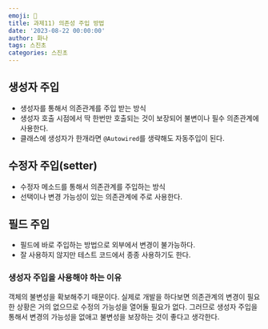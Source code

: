 ```yaml
---
emoji: 🐢
title: 과제11) 의존성 주입 방법
date: '2023-08-22 00:00:00'
author: 화나
tags: 스진초
categories: 스진초
---
```


## 생성자 주입

- 생성자를 통해서 의존관계를 주입 받는 방식
- 생성자 호출 시점에서 딱 한번만 호출되는 것이 보장되어 불변이나 필수 의존관계에 사용한다.
- 클래스에 생성자가 한개라면 `@Autowired`를 생략해도 자동주입이 된다.

## 수정자 주입(setter)

- 수정자 메소드를 통해서 의존관계를 주입하는 방식
- 선택이나 변경 가능성이 있는 의존관계에 주로 사용한다.

## 필드 주입

- 필드에 바로 주입하는 방법으로 외부에서 변경이 불가능하다.
- 잘 사용하지 않지만 테스트 코드에서 종종 사용하기도 한다.

### 생성자 주입을 사용해야 하는 이유

객체의 불변성을 확보해주기 때문이다. 실제로 개발을 하다보면 의존관계의 변경이 필요한 상황은 거의 없으므로 수정의 가능성을 열어둘 필요가 없다. 그러므로 생성자 주입을 통해서 변경의 가능성을 없애고 불변성을 보장하는 것이 좋다고 생각한다.

```toc

```
